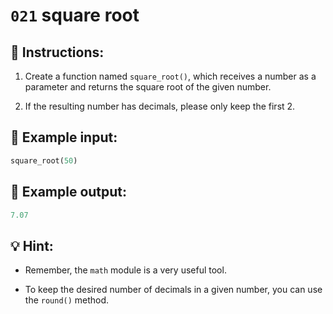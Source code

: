 # `021` square root

## 📝 Instructions:

1. Create a function named `square_root()`, which receives a number as a parameter and returns the square root of the given number.

2. If the resulting number has decimals, please only keep the first 2.

## 📎 Example input:

```py
square_root(50)
```

## 📎 Example output:

```py
7.07
```

## 💡 Hint:

+ Remember, the `math` module is a very useful tool.

+ To keep the desired number of decimals in a given number, you can use the `round()` method.

